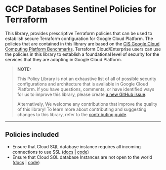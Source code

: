 # GCP Databases Sentinel Policies for Terraform
This library, provides prescriptive Terraform policies that can be used to establish secure Terraform configuration for Google Cloud Platform. The policies that are contained in this library are based on the [CIS Google Cloud Computing Platform Benchmarks](https://www.cisecurity.org/benchmark/google_cloud_computing_platform). Terraform Cloud/Enterprise users can use the policies in this library to establish a foundational level of security for the services that they are adopting in Google Cloud Platform.

> **NOTE:**
>
> This Policy Library is not an exhaustive list of all of possible security configurations and architecture that is available in Google Cloud Platform. If you have questions, comments, or have identified ways for us to improve this library, please create [a new GitHub issue](https://github.com/hashicorp/policy-library-gcp-databases-terraform/issues/new/choose).
>
> Alternatively, We welcome any contributions that improve the quality of this library! To learn more about contributing and suggesting changes to this library, refer to the [contributing guide](https://github.com/hashicorp/policy-library-gcp-databases-terraform/blob/main/CONTRIBUTING.md).

---
## Policies included

-  Ensure that Cloud SQL database instance requires all incoming connections to use SSL ([docs](https://github.com/hashicorp/policy-library-gcp-databases-terraform/blob/main/docs/policies/cloud-sql-databases-instance-requires-all-incoming-connections-to-use-ssl.md) | [code](https://github.com/hashicorp/policy-library-gcp-databases-terraform/blob/main/policies/cloud-sql-databases-instance-requires-all-incoming-connections-to-use-ssl/cloud-sql-databases-instance-requires-all-incoming-connections-to-use-ssl.sentinel))
-  Ensure that Cloud SQL database Instances are not open to the world ([docs](https://github.com/hashicorp/policy-library-gcp-databases-terraform/blob/main/docs/policies/cloud-sql-databases-instances-are-not-open-to-the-world.md) | [code](https://github.com/hashicorp/policy-library-gcp-databases-terraform/blob/main/policies/cloud-sql-databases-instances-are-not-open-to-the-world/cloud-sql-databases-instances-are-not-open-to-the-world.sentinel))
